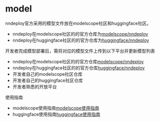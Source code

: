 
# model

nndeploy官方采用的模型文件放在modelscope社区和huggingface社区。

- nndeploy在modelscope社区的的官方仓库为[modelscope/nndeploy](https://www.modelscope.cn/models/nndeploy/nndeploy)
- nndeploy在huggingface社区的的官方仓库为[huggingface/nndeploy](https://huggingface.co/alwaysssss/nndeploy)

开发者完成模型部署后，需将对应的模型文件上传到以下平台并更新模型列表

- nndeploy在modelscope社区的的官方仓库[modelscope/nndeploy](https://www.modelscope.cn/models/nndeploy/nndeploy)
- nndeploy在huggingface社区的的官方仓库[huggingface/nndeploy](https://huggingface.co/alwaysssss/nndeploy)
- 开发者自己的modelscope社区仓库
- 开发者自己的huggingface社区仓库
- 开发者熟悉的开放平台

使用指南

- modelscope使用指南[modelscope使用指南](https://www.modelscope.cn/docs/home)
- huggingface使用指南[huggingface使用指南](https://huggingface.co/docs)


